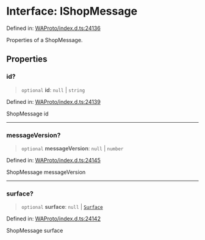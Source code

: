 # Interface: IShopMessage

Defined in: [WAProto/index.d.ts:24136](https://github.com/Fokusdotid/Baileys/blob/4cdf75fe48f9b13e8084d341633612ce49e934bd/WAProto/index.d.ts#L24136)

Properties of a ShopMessage.

## Properties

### id?

> `optional` **id**: `null` \| `string`

Defined in: [WAProto/index.d.ts:24139](https://github.com/Fokusdotid/Baileys/blob/4cdf75fe48f9b13e8084d341633612ce49e934bd/WAProto/index.d.ts#L24139)

ShopMessage id

***

### messageVersion?

> `optional` **messageVersion**: `null` \| `number`

Defined in: [WAProto/index.d.ts:24145](https://github.com/Fokusdotid/Baileys/blob/4cdf75fe48f9b13e8084d341633612ce49e934bd/WAProto/index.d.ts#L24145)

ShopMessage messageVersion

***

### surface?

> `optional` **surface**: `null` \| [`Surface`](../namespaces/ShopMessage/enumerations/Surface.md)

Defined in: [WAProto/index.d.ts:24142](https://github.com/Fokusdotid/Baileys/blob/4cdf75fe48f9b13e8084d341633612ce49e934bd/WAProto/index.d.ts#L24142)

ShopMessage surface
